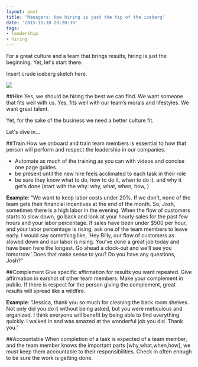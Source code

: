 ```yaml
---
layout: post
title: 'Managers: How hiring is just the tip of the iceberg'
date: '2015-11-10 20:20:39'
tags:
- leadership
- hiring
---
```


For a great culture and a team that brings results, hiring is just the beginning. Yet, let's start there.

Insert crude iceberg sketch here.

![](/content/images/2015/11/hiring-and-culture-2.png)

##Hire
Yes, we should be hiring the best we can find. We want someone that fits well with us. Yes, fits well with our team’s morals and lifestyles. We want great talent. 

Yet, for the sake of the business we need a better culture fit.

Let's dive in...

##Train
How we onboard and train team members is essential to how that person will perform and respect the leadership in our companies.

- Automate as much of the training as you can with videos and concise one page guides.
- be present until the new hire feels acclimated to each task in their role
- be sure they know what to do, how to do it, when to do it, and why it get’s done (start with the why: why, what, when, how, )

**Example**:
“We want to keep labor costs under 20%. If we don’t, none of the team gets their financial incentives at the end of the month. So, Josh, sometimes there is a high labor in the evening. When the flow of customers starts to slow down, go back and look at your hourly sales for the past few hours and your labor percentage. If sales have been under $500 per hour, and your labor percentage is rising, ask one of the team members to leave early. I would say something like, ‘Hey Billy, our flow of customers as slowed down and our labor is rising. You’ve done a great job today and have been here the longest. Go ahead a clock-out and we’ll see you tomorrow.’ Does that make sense to you? Do you have any questions, Josh?”

##Complement
Give specific affirmation for results you want repeated. Give affirmation in earshot of other team members. Make your complement in public. If there is respect for the person giving the complement, great results will spread like a wildfire.

**Example**:
“Jessica, thank you so much for cleaning the back room shelves. Not only did you do it without being asked, but you were meticulous and organized. I think everyone will benefit by being able to find everything quickly. I walked in and was amazed at the wonderful job you did. Thank you.”

##Accountable
When completion of a task is expected of a team member, and the team member knows the important parts [why,what,when,how], we must keep them accountable to their responsibilities. Check in often enough to be sure the work is getting done.